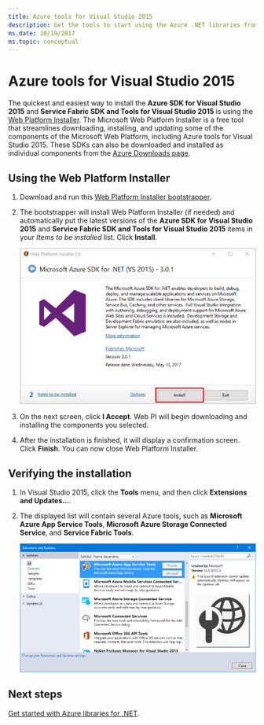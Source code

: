 ```yaml
---
title: Azure tools for Visual Studio 2015
description: Get the tools to start using the Azure .NET libraries from Visual Studio 2015.
ms.date: 10/19/2017
ms.topic: conceptual
---
```


# Azure tools for Visual Studio 2015

The quickest and easiest way to install the **Azure SDK for Visual Studio 2015** and **Service Fabric SDK and Tools for Visual Studio 2015** is using the [Web Platform Installer](https://www.microsoft.com/web/downloads/platform.aspx).  The Microsoft Web Platform Installer is a free tool that streamlines downloading, installing, and updating some of the components of the Microsoft Web Platform, including Azure tools for Visual Studio 2015.  These SDKs can also be downloaded and installed as individual components from the [Azure Downloads page](https://azure.microsoft.com/downloads/). 

## Using the Web Platform Installer

1. Download and run this [Web Platform Installer bootstrapper](https://www.microsoft.com/web/handlers/webpi.ashx?command=getinstallerredirect&appid=VWDOrVs2015AzurePack;MicrosoftAzure-ServiceFabric-VS2015).  

2. The bootstrapper will install Web Platform Installer (if needed) and automatically put the latest versions of the  **Azure SDK for Visual Studio 2015** and **Service Fabric SDK and Tools for Visual Studio 2015** items in your *Items to be installed* list.  Click **Install**.

    ![Web Platform Installer](media/dotnet-sdk-vs2015-install/webpi.png)

3. On the next screen, click **I Accept**.  Web PI will begin downloading and installing the components you selected.

4. After the installation is finished, it will display a confirmation screen.  Click **Finish**.  You can now close Web Platform Installer.

## Verifying the installation

1. In Visual Studio 2015, click the **Tools** menu, and then click **Extensions and Updates...**.

2. The displayed list will contain several Azure tools, such as **Microsoft Azure App Service Tools**, **Microsoft Azure Storage Connected Service**, and **Service Fabric Tools**.

    ![Extensions and updates](media/dotnet-sdk-vs2015-install/ext-tools.png)

## Next steps

[Get started with Azure libraries for .NET](dotnet-sdk-azure-get-started.md).
